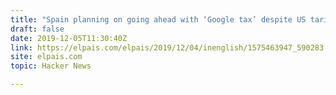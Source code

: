 ```yaml
---
title: "Spain planning on going ahead with ‘Google tax’ despite US tariff threats"
draft: false
date: 2019-12-05T11:30:40Z
link: https://elpais.com/elpais/2019/12/04/inenglish/1575463947_590283.html?utm_medium=RSS&utm_source=hune
site: elpais.com
topic: Hacker News  

---
```

